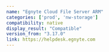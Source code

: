 ```yaml
---
name: "Egnyte Cloud File Server ARM"
categories: ['prod', 'nw-storage']
compatibility: native
display_result: "Compatible"
version_from: "3.17.0"
link: https://helpdesk.egnyte.com
---
```

